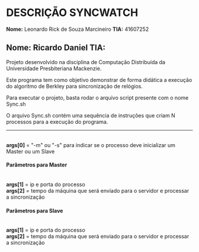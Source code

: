 # DESCRIÇÃO SYNCWATCH

**Nome:** Leonardo Rick de Souza Marcineiro
**TIA:** 41607252

**Nome:** Ricardo Daniel
**TIA:**
---

Projeto desenvolvido na disciplina de Computação Distribuída da Universidade Presbiteriana Mackenzie.

Este programa tem como objetivo demonstrar de forma didática a execução do algoritmo de Berkley para sincronização de relógios.

Para executar o projeto, basta rodar o arquivo script presente com o nome Sync.sh

O arquivo Sync.sh contém uma sequência de instruções que criam N processos para a execução do programa.

---
<br>**args[0]** = "-m" ou "-s" para indicar se o processo deve inicializar um Master ou um Slave
#### Parâmetros para Master
<br>**args[1]** = ip e porta do processo
<br>**args[2]** = tempo da máquina que será enviado para o servidor e processar a sincronização
  
#### Parâmetros para Slave
<br>**args[1]** = ip e porta do processo
<br>**args[2]** = tempo da máquina que será enviado para o servidor e processar a sincronização

